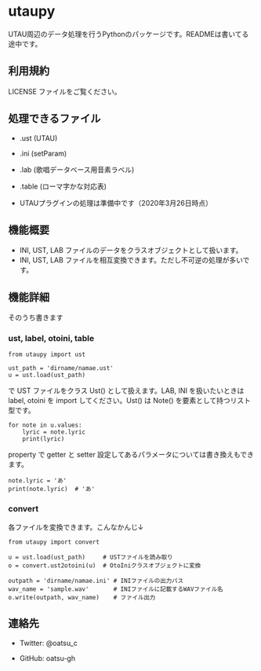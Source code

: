 # utaupy

UTAU周辺のデータ処理を行うPythonのパッケージです。READMEは書いてる途中です。

## 利用規約

LICENSE ファイルをご覧ください。

## 処理できるファイル

- .ust (UTAU)
- .ini (setParam)
- .lab (歌唱データベース用音素ラベル)
- .table (ローマ字かな対応表)

- UTAUプラグインの処理は準備中です（2020年3月26日時点）



## 機能概要

- INI, UST, LAB ファイルのデータをクラスオブジェクトとして扱います。
- INI, UST, LAB ファイルを相互変換できます。ただし不可逆の処理が多いです。



## 機能詳細

そのうち書きます

### ust, label, otoini, table

```
from utaupy import ust

ust_path = 'dirname/namae.ust'
u = ust.load(ust_path)
```

で UST ファイルをクラス Ust() として扱えます。LAB, INI を扱いたいときは  label, otoini を import してください。Ust() は Note() を要素として持つリスト型です。

```
for note in u.values:
    lyric = note.lyric
    print(lyric)
```
property で getter と setter 設定してあるパラメータについては書き換えもできます。
```
note.lyric = 'あ'
print(note.lyric)  # 'あ'
```

### convert

各ファイルを変換できます。こんなかんじ↓

```
from utaupy import convert

u = ust.load(ust_path)     # USTファイルを読み取り
o = convert.ust2otoini(u)  # OtoIniクラスオブジェクトに変換

outpath = 'dirname/namae.ini' # INIファイルの出力パス
wav_name = 'sample.wav'       # INIファイルに記載するWAVファイル名
o.write(outpath, wav_name)    # ファイル出力
```



## 連絡先

- Twitter: @oatsu_c

- GitHub: oatsu-gh



